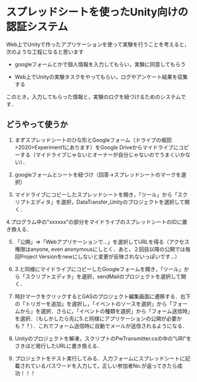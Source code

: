 # スプレッドシートを使ったUnity向けの認証システム
Web上でUnityで作ったアプリケーションを使って実験を行うことを考えると，次のような工程になると思います　

- googleフォームとかで個人情報を入力してもらい，実験に同意してもらう

- Web上でUnityの実験タスクをやってもらい，ログやアンケート結果を収集する

このとき，入力してもらった情報と，実験のログを紐づけるためのシステムです．


## どうやって使うか

1. まずスプレッドシートのひな形とGoogleフォーム（ドライブの堀田>2020>Experiment1にあります）をGoogle Driveからマイドライブにコピーする（マイドライブじゃないとオーナーが自分じゃないのでうまくいかない）．

2. googleフォームとシートを紐づけ（回答→スプレッドシートのマークを選択）

3. マイドライブにコピーしたスプレッドシートを開き，「ツール」から「スクリプトエディタ」を選択，DataTransfer_Unityのプロジェクトを選択して開く．

4.プログラム中の"xxxxxx"の部分をマイドライブのスプレッドシートのIDに置き換える．

5. 「公開」⇒「Webアプリケーションで...」を選択してURLを得る（アクセス権限はanyone, even anonymousにしとく．あと，２回目以降の公開では毎回Project Versionをnewにしないと変更が反映されないっぽいです...）

6. 3.と同様にマイドライブにコピーしたGoogleフォームを開き，「ツール」から「スクリプトエディタ」を選択，sendMailのプロジェクトを選択して開く．

7. 時計マークをクリックするとGASのプロジェクト編集画面に遷移する．右下の「トリガーを追加」を選択し，「イベントのソースを選択」から「フォームから」を選択．さらに，「イベントの種類を選択」から「フォーム送信時」を選択．（もしかしたら先に5.と同様にアプリケーションの公開が必要かも？？）．これでフォーム送信時に自動でメールが送信されるようになる．

8. Unityのプロジェクトを解凍，スクリプトのPwTransmitter.csの中の"URI"をさきほど発行したURLに書き換える．

9. プロジェクトをテスト実行してみる．入力フォームにスプレッドシートに記載されているパスワードを入力して，正しい参加者No.が返ってきたら成功！！！
